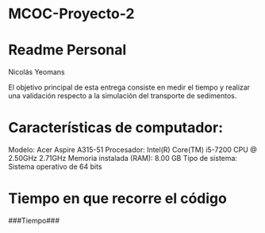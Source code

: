 # MCOC-Proyecto-2
Readme Personal
===============
Nicolás Yeomans

El objetivo principal de esta entrega consiste en medir el tiempo y realizar una validación respecto a la simulación del transporte de sedimentos.

Características de computador:
===============
Modelo: Acer Aspire A315-51
Procesador: Intel(R) Core(TM) i5-7200 CPU @ 2.50GHz 2.71GHz
Memoria instalada (RAM): 8.00 GB
Tipo de sistema:  Sistema operativo de 64 bits

Tiempo en que recorre el código
===============
###Tiempo###



